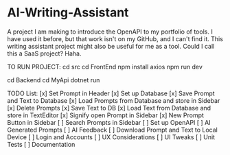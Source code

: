 # AI-Writing-Assistant
A project I am making to introduce the OpenAPI to my portfolio of tools. I have used it before, but that work isn't on my GitHub, and I can't find it. This writing assistant project might also be useful for me as a tool. Could I call this a SaaS project? Haha.

TO RUN PROJECT:
cd src
cd FrontEnd
npm install axios
npm run dev

cd Backend
cd MyApi
dotnet run


TODO List:
[x] Set Prompt in Header
[x] Set up Database
[x] Save Prompt and Text to Database
[x] Load Prompts from Database and store in Sidebar
[x] Delete Prompts
[x] Save Text to DB
[x] Load Text from Database and store in TextEditor
[x] Signify open Prompt in Sidebar
[x] New Prompt Button in Sidebar
[ ] Search Prompts in Sidebar
[ ] Set up OpenAPI
[ ] AI Generated Prompts
[ ] AI Feedback
[ ] Download Prompt and Text to Local Device
[ ] Login and Accounts
[ ] UX Considerations
[ ] UI Tweaks 
[ ] Unit Tests
[ ] Documentation
